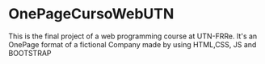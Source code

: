 # OnePageCursoWebUTN
This is the final project of a web programming course at UTN-FRRe. It's an OnePage format of a fictional Company made by using HTML,CSS, JS and BOOTSTRAP
